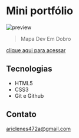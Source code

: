 # Mini portfólio 
                      
![preview](src/imagens/Portfólio.png)

> Mapa Dev Em Dobro

[clique aqui para acessar](https://ariclenesborges.github.io/projeto-android/)



## Tecnologias 

- HTML5
- CSS3
- Git e Github

## Contato

ariclenes472a@gmail.com
  

